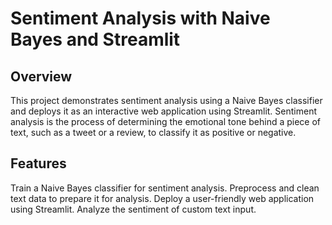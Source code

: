 # Sentiment Analysis with Naive Bayes and Streamlit

## Overview
This project demonstrates sentiment analysis using a Naive Bayes classifier and deploys it as an interactive web application using Streamlit. Sentiment analysis is the process of determining the emotional tone behind a piece of text, such as a tweet or a review, to classify it as positive or negative.

## Features
Train a Naive Bayes classifier for sentiment analysis.
Preprocess and clean text data to prepare it for analysis.
Deploy a user-friendly web application using Streamlit.
Analyze the sentiment of custom text input.
